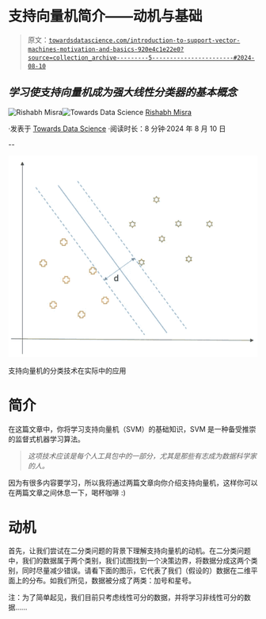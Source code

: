 # 支持向量机简介——动机与基础

> 原文：[`towardsdatascience.com/introduction-to-support-vector-machines-motivation-and-basics-920e4c1e22e0?source=collection_archive---------5-----------------------#2024-08-10`](https://towardsdatascience.com/introduction-to-support-vector-machines-motivation-and-basics-920e4c1e22e0?source=collection_archive---------5-----------------------#2024-08-10)

## *学习使支持向量机成为强大线性分类器的基本概念*

[](https://medium.com/@rishabh_misra_?source=post_page---byline--920e4c1e22e0--------------------------------)![Rishabh Misra](https://medium.com/@rishabh_misra_?source=post_page---byline--920e4c1e22e0--------------------------------)[](https://towardsdatascience.com/?source=post_page---byline--920e4c1e22e0--------------------------------)![Towards Data Science](https://towardsdatascience.com/?source=post_page---byline--920e4c1e22e0--------------------------------) [Rishabh Misra](https://medium.com/@rishabh_misra_?source=post_page---byline--920e4c1e22e0--------------------------------)

·发表于 [Towards Data Science](https://towardsdatascience.com/?source=post_page---byline--920e4c1e22e0--------------------------------) ·阅读时长：8 分钟·2024 年 8 月 10 日

--

![](img/dd7fb5ffbc797991fdfc644c00d83c57.png)

支持向量机的分类技术在实际中的应用

# 简介

在这篇文章中，你将学习支持向量机（SVM）的基础知识，SVM 是一种备受推崇的监督式机器学习算法。

> *这项技术应该是每个人工具包中的一部分，尤其是那些有志成为数据科学家的人。*

因为有很多内容要学习，所以我将通过两篇文章向你介绍支持向量机，这样你可以在两篇文章之间休息一下，喝杯咖啡 :)

# 动机

首先，让我们尝试在二分类问题的背景下理解支持向量机的动机。在二分类问题中，我们的数据属于两个类别，我们试图找到一个决策边界，将数据分成这两个类别，同时尽量减少错误。请看下面的图示，它代表了我们（假设的）数据在二维平面上的分布。如我们所见，数据被分成了两类：加号和星号。

注：为了简单起见，我们目前只考虑线性可分的数据，并将学习非线性可分的数据……
